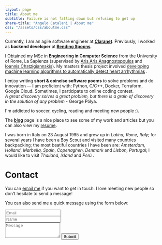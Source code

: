 ```yaml
---
layout: page
title: About me
subtitle: Failure is not falling down but refusing to get up
share-title: "Angelo Catalani | About me"
css: "/assets/css/aboutme.css"
---
```


<div id="aboutme-section">

<p class="about-text">
<span class="fa fa-briefcase about-icon"></span>
Currently, I am an agile software engineer at <a href="https://www.claranet.it/"><strong>Claranet</strong></a>. Previously, I worked as <strong>backend developer</strong> at <a href="https://www.bendingspoons.com/"><strong>Bending Spoons</strong></a>.
</p>

<p class="about-text">
<span class="fa fa-graduation-cap about-icon"></span>
I Obtained my MSc in <strong>Engineering in Computer Science</strong> from the University of Rome, La Sapienza (supervised by
<a href="http://aris.me/" target="_blank">Aris Aris Anagnostopoulos</a> and <a href="http://ichatz.me/" target="_blank">Ioannis Chatzigiannakis</a>). My masters thesis project involved
<a href="https://drive.google.com/file/d/1jZq8E1ZJkLabFedIG-wtL8IzepZdELkJ/view" target="_blank">developing machine learning algorithms to automatically detect heart arrhythmias</a> .
</p>

<p class="about-text">
<span class="fa fa-code about-icon"></span>
I enjoy writing <strong>short & coincise software poems</strong> to solve problems and do innovation &mdash;
I am proficient with: Python, C/C++, Docker, Terraform, Google Cloud.
Sometimes, I participate to online coding contest.</br>
<i>A great discovery solves a great problem, but there is a grain of discovery in the solution of any problem</i>
- George Pólya. 
</p>

<p class="about-text">
<span class="fa fa-heart about-icon"></span>
I'm addicted to soccer, cycling, reading and meeting new people :).
</p>

<p class="about-text">
<span class="fa fa-file-alt about-icon"></span>
The <strong><a href="/blog">blog</a></strong> page is a nice place to see some of my work and articles but you can also view my <a href="/resume/Angelo_Catalani.pdf">resume</a>. 
</p>

<p class="about-text">
<span class="fa fa-globe-americas about-icon"></span>
I was born in Italy on 23 August 1995 and grew up in <i>Latina, Rome, Italy</i>; for several years I have been a Boy Scout and visited many countries backpacking; the most beatiful countries I have been are: <i>Amsterdam, Holland</i>, <i>Marbella, Spain</i>, <i>Copenaghen, Denmark</i> and <i>Lisbon, Portugal</i>; I would like to visit <i>Thailand</i>, <i>Island</i> and <i>Perù</i> .
</p>

</div>

<div id="contactme-section">
<h1 id="contact">Contact</h1>


<p>You can <a href="mailto:catalaniangelo@gmail.com?subject=Hello from angelocatalani.com">email me</a> if you want to get in touch. I love meeting new people so don't hesitate to send a message!</p>


<form action="https://formspree.io/f/xpzoqnee" method="POST" class="form" id="contact-form">
  <p>You can also send me a quick message using the form below:</p>
  <div class="row">
    <div class="col-6">
      <input type="email" name="_replyto" required="required" class="form-control form-control-lg" placeholder="Email" title="Email">
    </div>
    <div class="col-6">
      <input type="text" name="name" class="form-control form-control-lg" placeholder="Name" title="Name">
    </div>
  </div>
  <input type="hidden" name="_subject" value="New submission from angelocatalani.com">
  <textarea type="text" name="content" class="form-control form-control-lg" placeholder="Message" title="Message" required="required" rows="3"></textarea>
  <input type="text" name="_gotcha" style="display:none">
  <input type="hidden" name="_next" value="?message=Your message was sent successfully, thanks!" />
  <button type="submit" class="btn btn-lg btn-primary">Submit</button>
</form>
</div>
